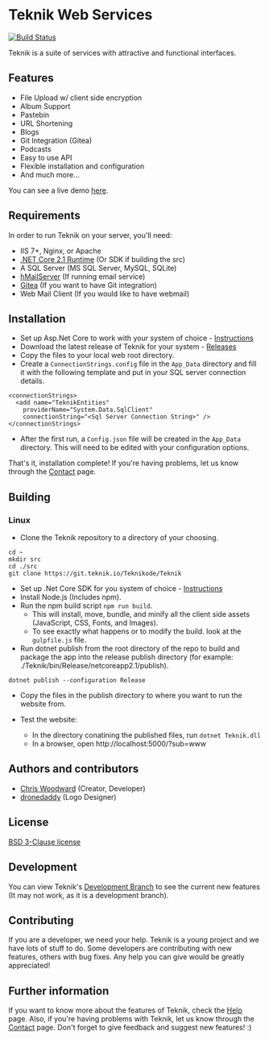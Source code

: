 # Teknik Web Services

[![Build Status](https://uncled1023.visualstudio.com/_apis/public/build/definitions/47815734-d274-4bfd-8945-d58f2261b421/4/badge)](https://uncled1023.visualstudio.com/Teknik/_build/index?definitionId=4)

Teknik is a suite of services with attractive and functional interfaces.

## Features
  * File Upload w/ client side encryption
  * Album Support
  * Pastebin
  * URL Shortening
  * Blogs
  * Git Integration (Gitea)
  * Podcasts
  * Easy to use API
  * Flexible installation and configuration
  * And much more...

You can see a live demo [here](https://www.teknik.io).

## Requirements
In order to run Teknik on your server, you'll need:

  * IIS 7+, Nginx, or Apache
  * [.NET Core 2.1 Runtime](https://www.microsoft.com/net/download/) (Or SDK if building the src)
  * A SQL Server (MS SQL Server, MySQL, SQLite)
  * [hMailServer](https://www.hmailserver.com/download) (If running email service)
  * [Gitea](https://github.com/go-gitea/gitea) (If you want to have Git integration)
  * Web Mail Client (If you would like to have webmail)

## Installation
 * Set up Asp.Net Core to work with your system of choice - [Instructions](https://docs.microsoft.com/en-us/aspnet/core/host-and-deploy/?view=aspnetcore-2.1&tabs=aspnetcore2x) 
 * Download the latest release of Teknik for your system - [Releases](https://git.teknik.io/Teknikode/Teknik/releases)
 * Copy the files to your local web root directory.
 * Create a `ConnectionStrings.config` file in the `App_Data` directory and fill it with the following template and put in your SQL server connection details.

  ```nohighlight
  <connectionStrings>
    <add name="TeknikEntities"
      providerName="System.Data.SqlClient"
      connectionString="<Sql Server Connection String>" />
  </connectionStrings>
  ```

  * After the first run, a `Config.json` file will be created in the `App_Data` directory. This will need to be edited with your configuration options.

That's it, installation complete! If you're having problems, let us know through the [Contact](https://contact.teknik.io/) page.

## Building

### Linux
 * Clone the Teknik repository to a directory of your choosing.

```nohighlight
cd ~
mkdir src
cd ./src
git clone https://git.teknik.io/Teknikode/Teknik
```
* Set up .Net Core SDK for you system of choice - [Instructions](https://www.microsoft.com/net/download/all)
* Install Node.js (Includes npm).
* Run the npm build script `npm run build`.
  * This will install, move, bundle, and minify all the client side assets (JavaScript, CSS, Fonts, and Images).
  * To see exactly what happens or to modify the build. look at the `gulpfile.js` file.
* Run dotnet publish from the root directory of the repo to build and package the app into the release publish directory (for example: ./Teknik/bin/Release/netcoreapp2.1/publish).

```
dotnet publish --configuration Release
```

* Copy the files in the publish directory to where you want to run the website from.

* Test the website:
  * In the directory conatining the published files, run `dotnet Teknik.dll`
  * In a browser, open http://localhost:5000/?sub=www

## Authors and contributors
  * [Chris Woodward](https://www.teknik.io) (Creator, Developer)
  * [dronedaddy](https://www.behance.net/dronedaddy) (Logo Designer)

## License
[BSD 3-Clause license](http://opensource.org/licenses/BSD-3-Clause)

## Development
You can view Teknik's [Development Branch](https://dev.teknik.io/) to see the current new features (It may not work, as it is a development branch).

## Contributing
If you are a developer, we need your help. Teknik is a young project and we have lots of stuff to do. Some developers are contributing with new features, others with bug fixes. Any help you can give would be greatly appreciated!

## Further information
If you want to know more about the features of Teknik, check the [Help](https://help.teknik.io/) page. Also, if you're having problems with Teknik, let us know through the [Contact](https://contact.teknik.io/) page. Don't forget to give feedback and suggest new features! :)

